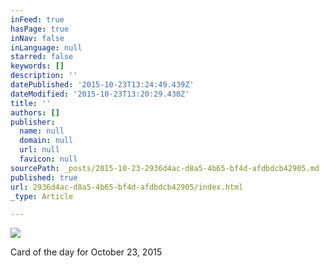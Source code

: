 ```yaml
---
inFeed: true
hasPage: true
inNav: false
inLanguage: null
starred: false
keywords: []
description: ''
datePublished: '2015-10-23T13:24:49.439Z'
dateModified: '2015-10-23T13:20:29.430Z'
title: ''
authors: []
publisher:
  name: null
  domain: null
  url: null
  favicon: null
sourcePath: _posts/2015-10-23-2936d4ac-d8a5-4b65-bf4d-afdbdcb42905.md
published: true
url: 2936d4ac-d8a5-4b65-bf4d-afdbdcb42905/index.html
_type: Article

---
```

![](https://the-grid-user-content.s3-us-west-2.amazonaws.com/8b5bb43f-ecaa-4ebe-ad94-7004b7c16146.JPG)

Card of the day for October 23, 2015